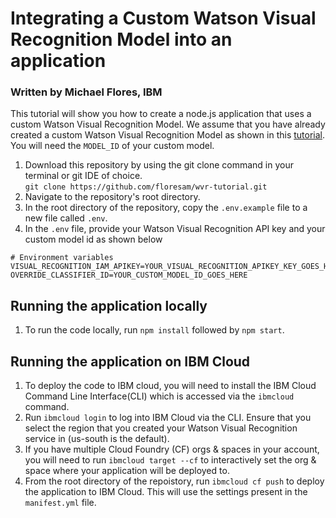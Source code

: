 # Integrating a Custom Watson Visual Recognition Model into an application
### Written by Michael Flores, IBM
This tutorial will show you how to create a node.js application that uses a custom Watson Visual Recognition Model. We assume that you have already created a custom Watson Visual Recognition Model as shown in this [tutorial](https://developer.ibm.com/tutorials/detect-wildfire-damaged-homes-using-drone-images-watson-visual-recognition/). You will need the `MODEL_ID` of your custom model.

1. Download this repository by using the git clone command in your terminal or git IDE of choice.  
```git clone https://github.com/floresam/wvr-tutorial.git```
2. Navigate to the repository's root directory.
3. In the root directory of the repository, copy the `.env.example` file to a new file called `.env`.
4. In the `.env` file, provide your Watson Visual Recognition API key and your custom model id as shown below  
```
# Environment variables
VISUAL_RECOGNITION_IAM_APIKEY=YOUR_VISUAL_RECOGNITION_APIKEY_KEY_GOES_HERE
OVERRIDE_CLASSIFIER_ID=YOUR_CUSTOM_MODEL_ID_GOES_HERE
```

## Running the application locally
1. To run the code locally, run `npm install` followed by `npm start`.

## Running the application on IBM Cloud
1. To deploy the code to IBM cloud, you will need to install the IBM Cloud Command Line Interface(CLI) which is accessed via the `ibmcloud` command.
2. Run `ibmcloud login` to log into IBM Cloud via the CLI. Ensure that you select the region that you created your Watson Visual Recognition service in (us-south is the default).
  1. If you have multiple Cloud Foundry (CF) orgs & spaces in your account, you will need to run `ibmcloud target --cf` to interactively set the org & space where your application will be deployed to.
3. From the root directory of the repoistory, run `ibmcloud cf push` to deploy the application to IBM Cloud. This will use the settings present in the `manifest.yml` file.